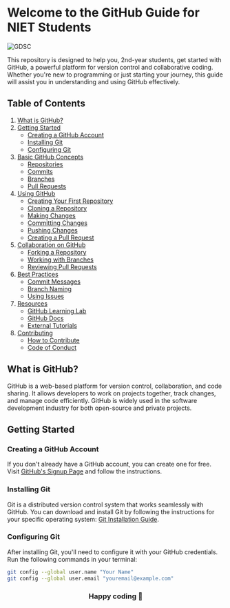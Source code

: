 # Welcome to the GitHub Guide for NIET Students


![GDSC](https://github.com/Sumitpathak721/guideGithub/assets/98797074/7602711d-1061-4139-9fab-ebd69dfed7d5)



This repository is designed to help you, 2nd-year students, get started with GitHub, a powerful platform for version control and collaborative coding. Whether you're new to programming or just starting your journey, this guide will assist you in understanding and using GitHub effectively.
  
  
## Table of Contents

1. [What is GitHub?](#what-is-github)
2. [Getting Started](#getting-started)
   - [Creating a GitHub Account](#creating-a-github-account)
   - [Installing Git](#installing-git)
   - [Configuring Git](#configuring-git)
3. [Basic GitHub Concepts](#basic-github-concepts)
   - [Repositories](#repositories)
   - [Commits](#commits)
   - [Branches](#branches)
   - [Pull Requests](#pull-requests)
4. [Using GitHub](#using-github)
   - [Creating Your First Repository](#creating-your-first-repository)
   - [Cloning a Repository](#cloning-a-repository)
   - [Making Changes](#making-changes)
   - [Committing Changes](#committing-changes)
   - [Pushing Changes](#pushing-changes)
   - [Creating a Pull Request](#creating-a-pull-request)
5. [Collaboration on GitHub](#collaboration-on-github)
   - [Forking a Repository](#forking-a-repository)
   - [Working with Branches](#working-with-branches)
   - [Reviewing Pull Requests](#reviewing-pull-requests)
6. [Best Practices](#best-practices)
   - [Commit Messages](#commit-messages)
   - [Branch Naming](#branch-naming)
   - [Using Issues](#using-issues)
7. [Resources](#resources)
   - [GitHub Learning Lab](#github-learning-lab)
   - [GitHub Docs](#github-docs)
   - [External Tutorials](#external-tutorials)
8. [Contributing](#contributing)
   - [How to Contribute](#how-to-contribute)
   - [Code of Conduct](#code-of-conduct)

## What is GitHub?

GitHub is a web-based platform for version control, collaboration, and code sharing. It allows developers to work on projects together, track changes, and manage code efficiently. GitHub is widely used in the software development industry for both open-source and private projects.

## Getting Started

### Creating a GitHub Account

If you don't already have a GitHub account, you can create one for free. Visit [GitHub's Signup Page](https://github.com/join) and follow the instructions.

### Installing Git

Git is a distributed version control system that works seamlessly with GitHub. You can download and install Git by following the instructions for your specific operating system: [Git Installation Guide](https://git-scm.com/book/en/v2/Getting-Started-Installing-Git).

### Configuring Git

After installing Git, you'll need to configure it with your GitHub credentials. Run the following commands in your terminal:


```bash
git config --global user.name "Your Name"
git config --global user.email "youremail@example.com"
```
    

<div align="center">
    <h3>Happy coding 🙂</h3>
</div>
